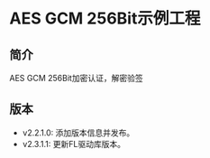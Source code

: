 # AES GCM 256Bit示例工程
## 简介
AES GCM 256Bit加密认证，解密验签

## 版本
- v2.2.1.0: 添加版本信息并发布。
- v2.3.1.1: 更新FL驱动库版本。
